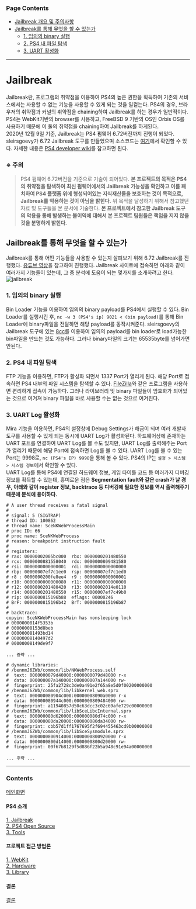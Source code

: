 ### Page Contents
* [Jailbreak 개요 및 주의사항](#jailbreak)
* [Jailbreak를 통해 무엇을 할 수 있는가](#jailbreak를-통해-무엇을-할-수-있는가)
    + [1. 임의의 binary 실행](#1-임의의-binary-실행)
    + [2. PS4 내 파일 탐색](#2-PS4-내-파일-탐색)
    + [3. UART 활성화](#3-UART-Log-활성화)

---

# Jailbreak
Jailbreak란, 프로그램의 취약점을 이용하여 PS4의 높은 권한을 획득하여 기존의 서비스에서는 사용할 수 없는 기능을 사용할 수 있게 되는 것을 일컫는다. PS4의 경우, 브라우저의 취약점과 커널의 취약점을 chaining하여 Jailbreak를 하는 경우가 일반적이다. PS4는 WebKit기반의 browser를 사용하고, FreeBSD 9 기반의 OS인 Orbis OS를 사용하기 때문에 이 둘의 취약점을 chaining하여 Jailbreak를 하게된다.<br>
2020년 12월 9일 기준, Jailbreak는 PS4 펌웨어 6.72버전까지 진행이 되었다. sleirsgoevy가 6.72 Jailbreak 도구를 만들었으며 소스코드는 [여기](https://github.com/sleirsgoevy/ps4jb)에서 확인할 수 있다. 자세한 내용은 [PS4 developer wiki](https://www.psdevwiki.com/ps4/Working_Exploits)를 참고하면 된다.

### ※ 주의
> PS4 펌웨어 6.72버전을 기준으로 기술이 되어있다. **본 프로젝트의 목적은 PS4의 취약점을 탐색하여 최신 펌웨어에서의 Jailbreak 가능성을 확인하고 이를 패치하여 PS4 플랫폼 위에 형성되어있는 지식재산들을 보호하는 것이 목적으로, Jailbreak를 악용하는 것이 아님을 밝힌다.** 위 목적을 달성하기 위해서 참고했던 자료 및 도구들을 본 문서에 기술한다. **본 프로젝트에서 참고한 Jailbreak 도구의 악용을 통해 발생하는 불이익에 대해서 본 프로젝트 팀원들은 책임을 지지 않을 것을 분명하게 밝힌다.**

## Jailbreak를 통해 무엇을 할 수 있는가
Jailbreak를 통해 어떤 기능들을 사용할 수 있는지 살펴보기 위해 6.72 Jailbreak를 진행했다. [유튜브 영상](https://www.youtube.com/watch?v=ycZg0fViWv4)을 참고하여 진행했다. Jailbreak 사이트에 접속하면 아래와 같이 여러가지 기능들이 있는데, 그 중 분석에 도움이 되는 몇가지를 소개하려고 한다.<br>
![jailbreak](https://user-images.githubusercontent.com/40509850/101586509-fec5e280-39d9-11eb-9012-09aa04601f6d.PNG "그림 1 Jailbreak 기능")

### 1. 임의의 binary 실행
Bin Loader 기능을 이용하여 임의의 binary payload를 PS4에서 실행할 수 있다. Bin Loader를 실행시킨 후, `nc -w 3 (PS4's ip) 9021 < (bin payload)`를 통해 Bin Loader에 binary파일을 전달하면 해당 payload를 동작시켜준다. sleirsgoevy의 Jailbreak 도구에 있는 [8cc](https://github.com/sleirsgoevy/ps4-rop-8cc)를 이용하여 임의의 payload를 bin loader로 load가능한 bin파일을 만드는 것도 가능하다. 그러나 binary파일의 크기는 65535byte를 넘어가면 안된다.

### 2. PS4 내 파일 탐색
FTP 기능을 이용하면, FTP가 활성화 되면서 1337 Port가 열리게 된다. 해당 Port로 접속하면 PS4 내부의 파일 시스템을 탐색할 수 있다. [FileZilla](https://filezilla-project.org/)와 같은 프로그램을 사용하면 편리하게 접속이 가능하다. 그러나 라이브러리 및 binary 파일들이 암호화가 되어있는 것으로 여겨져 binary 파일을 바로 사용할 수는 없는 것으로 여겨진다.

### 3. UART Log 활성화
Mira 기능을 이용하면, PS4의 설정창에 Debug Settings가 해금이 되며 여러 개발자 도구를 사용할 수 있게 되는 동시에 UART Log가 활성화된다. 하드웨어상에 존재하는 UART 포트를 연결하여 UART Log를 볼 수도 있지만, UART Log를 출력해주는 Port가 열리기 때문에 해당 Port에 접속하면 Log를 볼 수 있다. UART Log를 볼 수 있는 Port는 9998로, `nc (PS4's IP) 9998`을 통해 볼 수 있다. PS4의 IP는 `설정 > 시스템 > 시스템 정보`에서 확인할 수 있다.<br>
UART Log를 통해 PS4에 연결된 하드웨어 정보, 게임 타이틀 코드 등 여러가지 디버깅 정보를 획득할 수 있는데, 흥미로운 점은 **Segmentation fault와 같은 crash가 날 경우, 아래와 같이 register 정보, backtrace 등 디버깅에 필요한 정보를 역시 출력해주기 때문에 분석에 용이하다.**

```
# A user thread receives a fatal signal
#
# signal: 5 (SIGTRAP)
# thread ID: 100862
# thread name: SceNKWebProcessMain
# proc ID: 66
# proc name: SceNKWebProcess
# reason: breakpoint instruction fault
#
# registers:
# rax: 00000002005bc000  rbx: 0000000201480550
# rcx: 0000000881558040  rdx: 0000000809481580
# rsi: 0000000000000001  rdi: 0000000000000000
# rbp: 00000007ef7c1ee0  rsp: 00000007ef7c1ed0
# r8 : 0000000200fe8ee4  r9 : 0000000000000001
# r10: 0000000000000080  r11: 0000000000000008
# r12: 0000000201480420  r13: 00000002014e0110
# r14: 0000000201480550  r15: 00000007ef7c49b0
# rip: 0000000815196b88  eflags: 00000246
# BrF: 0000000815196b42  BrT: 0000000815196b87
#
# backtrace:
copyin: SceNKWebProcessMain has nonsleeping lock
# 0000000814f5353b
# 00000008153d8beb
# 000000081493bd14
# 00000008140497d2
# 00000008149de9f7

... 중략 ...

# dynamic libraries:
# /bennmJ6ZWb/common/lib/NKWebProcess.self
#  text: 0000000079d40000:0000000079d48000 r-x
#  data: 000000007a140000:000000007a144000 rw-
#  fingerprint: 25fa2728c3de0a491e2f65a8e5d0f00200000000
# /bennmJ6ZWb/common/lib/libkernel_web.sprx
#  text: 000000080904c000:00000008090a0000 r-x
#  data: 000000080944c000:0000000809484000 rw-
#  fingerprint: a11940857d50c63dcc3c02c69afe729c00000000
# /bennmJ6ZWb/common/lib/libSceLibcInternal.sprx
#  text: 000000080d620000:000000080d74c000 r-x
#  data: 000000080da20000:000000080da34000 rw-
#  fingerprint: cbb57d1ff1767695f2f694455463cd9b00000000
# /bennmJ6ZWb/common/lib/libSceSysmodule.sprx
#  text: 0000000800914000:0000000800920000 r-x
#  data: 0000000800d14000:0000000800d20000 rw-
#  fingerprint: 00f67b8129f5d886f22b5a948c91e94a00000000

... 후략 ...
```


---
### Contents
[메인화면](https://github.com/Hacker-s-PlayStation/PlayStation4-Hacking-Guideline/blob/main/README.md)<br>
#### PS4 소개
[1. Jailbreak](https://github.com/Hacker-s-PlayStation/PlayStation4-Hacking-Guideline/blob/main/1_introduction/Jailbreak.md)<br>
[2. PS4 Open Source](https://github.com/Hacker-s-PlayStation/PlayStation4-Hacking-Guideline/blob/main/1_introduction/PS4_Open_Source.md)<br>
[3. Tools](https://github.com/Hacker-s-PlayStation/PlayStation4-Hacking-Guideline/blob/main/1_introduction/Tools.md)<br>
#### 프로젝트 접근 방법론
[1. WebKit](https://github.com/Hacker-s-PlayStation/PlayStation4-Hacking-Guideline/blob/main/2_methodology/webkit.md)<br>
[2. Hardware](https://github.com/Hacker-s-PlayStation/PlayStation4-Hacking-Guideline/blob/main/2_methodology/hardware.md)<br>
[3. Library](https://github.com/Hacker-s-PlayStation/PlayStation4-Hacking-Guideline/blob/main/2_methodology/library.md)<br>
#### 결론
[결론](https://github.com/Hacker-s-PlayStation/PlayStation4-Hacking-Guideline/blob/main/3_conclusion/conclusion.md)
